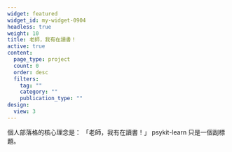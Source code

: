 ```yaml
---
widget: featured
widget_id: my-widget-0904
headless: true
weight: 10
title: 老師，我有在讀書！
active: true
content:
  page_type: project
  count: 0
  order: desc
  filters:
    tag: ""
    category: ""
    publication_type: ""
design:
  view: 3
---
```


個人部落格的核心理念是：
「老師，我有在讀書！」
psykit-learn 只是一個副標題。
